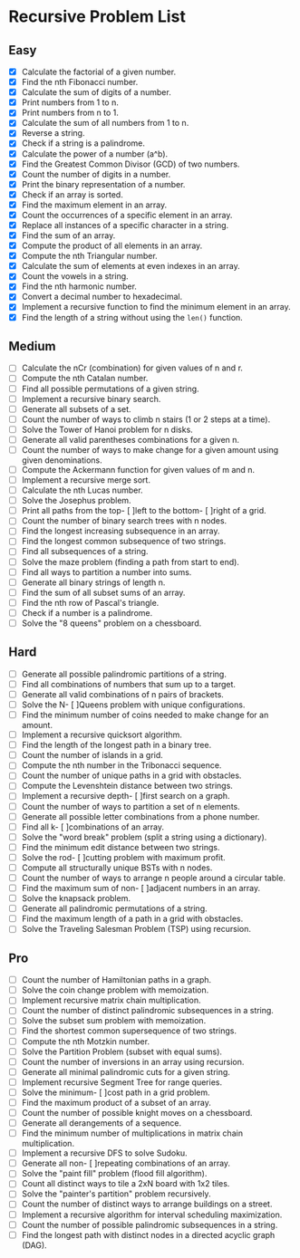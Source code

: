 # Recursive Problem List

## Easy

- [x] Calculate the factorial of a given number.
- [x] Find the nth Fibonacci number.
- [x] Calculate the sum of digits of a number.
- [x] Print numbers from 1 to n.
- [x] Print numbers from n to 1.
- [x] Calculate the sum of all numbers from 1 to n.
- [x] Reverse a string.
- [x] Check if a string is a palindrome.
- [x] Calculate the power of a number \(a^b\).
- [x] Find the Greatest Common Divisor (GCD) of two numbers.
- [x] Count the number of digits in a number.
- [x] Print the binary representation of a number.
- [x] Check if an array is sorted.
- [x] Find the maximum element in an array.
- [x] Count the occurrences of a specific element in an array.
- [x] Replace all instances of a specific character in a string.
- [x] Find the sum of an array.
- [x] Compute the product of all elements in an array.
- [x] Compute the nth Triangular number.
- [x] Calculate the sum of elements at even indexes in an array.
- [x] Count the vowels in a string.
- [x] Find the nth harmonic number.
- [x] Convert a decimal number to hexadecimal.
- [x] Implement a recursive function to find the minimum element in an array.
- [x] Find the length of a string without using the `len()` function.

## Medium

- [ ] Calculate the nCr (combination) for given values of n and r.
- [ ] Compute the nth Catalan number.
- [ ] Find all possible permutations of a given string.
- [ ] Implement a recursive binary search.
- [ ] Generate all subsets of a set.
- [ ] Count the number of ways to climb n stairs (1 or 2 steps at a time).
- [ ] Solve the Tower of Hanoi problem for n disks.
- [ ] Generate all valid parentheses combinations for a given n.
- [ ] Count the number of ways to make change for a given amount using given denominations.
- [ ] Compute the Ackermann function for given values of m and n.
- [ ] Implement a recursive merge sort.
- [ ] Calculate the nth Lucas number.
- [ ] Solve the Josephus problem.
- [ ] Print all paths from the top- [ ]left to the bottom- [ ]right of a grid.
- [ ] Count the number of binary search trees with n nodes.
- [ ] Find the longest increasing subsequence in an array.
- [ ] Find the longest common subsequence of two strings.
- [ ] Find all subsequences of a string.
- [ ] Solve the maze problem (finding a path from start to end).
- [ ] Find all ways to partition a number into sums.
- [ ] Generate all binary strings of length n.
- [ ] Find the sum of all subset sums of an array.
- [ ] Find the nth row of Pascal's triangle.
- [ ] Check if a number is a palindrome.
- [ ] Solve the "8 queens" problem on a chessboard.

## Hard

- [ ] Generate all possible palindromic partitions of a string.
- [ ] Find all combinations of numbers that sum up to a target.
- [ ] Generate all valid combinations of n pairs of brackets.
- [ ] Solve the N- [ ]Queens problem with unique configurations.
- [ ] Find the minimum number of coins needed to make change for an amount.
- [ ] Implement a recursive quicksort algorithm.
- [ ] Find the length of the longest path in a binary tree.
- [ ] Count the number of islands in a grid.
- [ ] Compute the nth number in the Tribonacci sequence.
- [ ] Count the number of unique paths in a grid with obstacles.
- [ ] Compute the Levenshtein distance between two strings.
- [ ] Implement a recursive depth- [ ]first search on a graph.
- [ ] Count the number of ways to partition a set of n elements.
- [ ] Generate all possible letter combinations from a phone number.
- [ ] Find all k- [ ]combinations of an array.
- [ ] Solve the "word break" problem (split a string using a dictionary).
- [ ] Find the minimum edit distance between two strings.
- [ ] Solve the rod- [ ]cutting problem with maximum profit.
- [ ] Compute all structurally unique BSTs with n nodes.
- [ ] Count the number of ways to arrange n people around a circular table.
- [ ] Find the maximum sum of non- [ ]adjacent numbers in an array.
- [ ] Solve the knapsack problem.
- [ ] Generate all palindromic permutations of a string.
- [ ] Find the maximum length of a path in a grid with obstacles.
- [ ] Solve the Traveling Salesman Problem (TSP) using recursion.

## Pro

- [ ] Count the number of Hamiltonian paths in a graph.
- [ ] Solve the coin change problem with memoization.
- [ ] Implement recursive matrix chain multiplication.
- [ ] Count the number of distinct palindromic subsequences in a string.
- [ ] Solve the subset sum problem with memoization.
- [ ] Find the shortest common supersequence of two strings.
- [ ] Compute the nth Motzkin number.
- [ ] Solve the Partition Problem (subset with equal sums).
- [ ] Count the number of inversions in an array using recursion.
- [ ] Generate all minimal palindromic cuts for a given string.
- [ ] Implement recursive Segment Tree for range queries.
- [ ] Solve the minimum- [ ]cost path in a grid problem.
- [ ] Find the maximum product of a subset of an array.
- [ ] Count the number of possible knight moves on a chessboard.
- [ ] Generate all derangements of a sequence.
- [ ] Find the minimum number of multiplications in matrix chain multiplication.
- [ ] Implement a recursive DFS to solve Sudoku.
- [ ] Generate all non- [ ]repeating combinations of an array.
- [ ] Solve the "paint fill" problem (flood fill algorithm).
- [ ] Count all distinct ways to tile a 2xN board with 1x2 tiles.
- [ ] Solve the "painter's partition" problem recursively.
- [ ] Count the number of distinct ways to arrange buildings on a street.
- [ ] Implement a recursive algorithm for interval scheduling maximization.
- [ ] Count the number of possible palindromic subsequences in a string.
- [ ] Find the longest path with distinct nodes in a directed acyclic graph (DAG).
